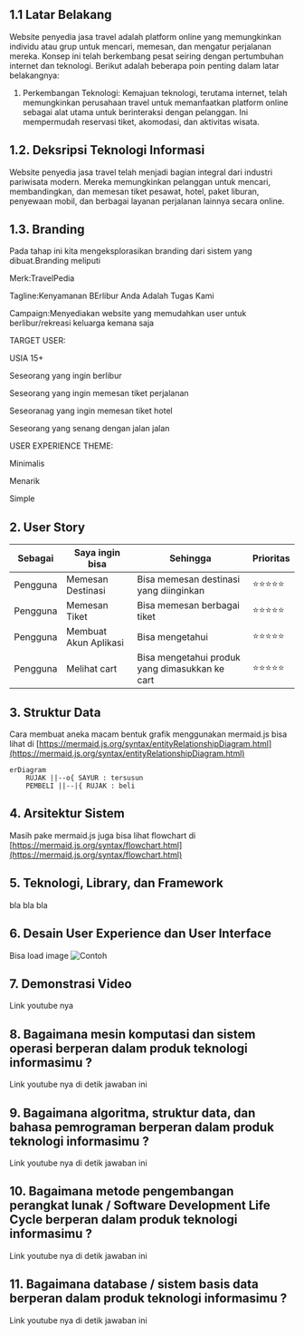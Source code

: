 ## 1.1 Latar Belakang

Website penyedia jasa travel adalah platform online yang memungkinkan individu atau grup untuk mencari, memesan, dan mengatur perjalanan mereka. Konsep ini telah berkembang pesat seiring dengan pertumbuhan internet dan teknologi. Berikut adalah beberapa poin penting dalam latar belakangnya:

1. Perkembangan Teknologi: Kemajuan teknologi, terutama internet, telah memungkinkan perusahaan travel untuk memanfaatkan platform online sebagai alat utama untuk berinteraksi dengan pelanggan. Ini mempermudah reservasi tiket, akomodasi, dan aktivitas wisata.


## 1.2. Deksripsi Teknologi Informasi

Website penyedia jasa travel telah menjadi bagian integral dari industri pariwisata modern. Mereka memungkinkan pelanggan untuk mencari, membandingkan, dan memesan tiket pesawat,
hotel, paket liburan, penyewaan mobil, dan berbagai layanan perjalanan lainnya secara online.

## 1.3. Branding

Pada tahap ini kita mengeksplorasikan branding dari sistem yang dibuat.Branding meliputi

Merk:TravelPedia

Tagline:Kenyamanan BErlibur Anda Adalah Tugas Kami

Campaign:Menyediakan website yang memudahkan user untuk berlibur/rekreasi keluarga kemana saja

TARGET USER:

USIA 15+

Seseorang yang ingin berlibur

Seseorang yang ingin memesan tiket perjalanan

Seseoranag yang ingin memesan tiket hotel

Seseorang yang senang dengan jalan jalan

USER EXPERIENCE THEME:

Minimalis

Menarik

Simple

## 2. User Story

Sebagai | Saya ingin bisa| Sehingga |Prioritas
---|---|---|---
Pengguna | Memesan Destinasi | Bisa memesan destinasi yang diinginkan| ⭐⭐⭐⭐⭐
Pengguna | Memesan Tiket | Bisa memesan berbagai tiket| ⭐⭐⭐⭐⭐
Pengguna | Membuat Akun Aplikasi | Bisa mengetahui | ⭐⭐⭐⭐⭐
Pengguna | Melihat cart | Bisa mengetahui produk yang dimasukkan ke cart| ⭐⭐⭐⭐⭐


## 3. Struktur Data

Cara membuat aneka macam bentuk grafik menggunakan mermaid.js bisa lihat di [https://mermaid.js.org/syntax/entityRelationshipDiagram.html](https://mermaid.js.org/syntax/entityRelationshipDiagram.html) 

```mermaid
erDiagram
    RUJAK ||--o{ SAYUR : tersusun
    PEMBELI ||--|{ RUJAK : beli
```

## 4. Arsitektur Sistem

Masih pake mermaid.js juga bisa lihat flowchart di [https://mermaid.js.org/syntax/flowchart.html](https://mermaid.js.org/syntax/flowchart.html)

## 5. Teknologi, Library, dan Framework

bla bla bla

## 6. Desain User Experience dan User Interface

Bisa load image 
![Contoh](https://fastly.picsum.photos/id/318/536/354.jpg?hmac=Ixy-wle80nudIR_cmnF1iY2y6rMUH7_9sk-BP1fTpM8)

## 7. Demonstrasi Video

Link youtube nya

## 8. Bagaimana mesin komputasi dan sistem operasi berperan dalam produk teknologi informasimu ?

Link youtube nya di detik jawaban ini

## 9. Bagaimana algoritma, struktur data, dan bahasa pemrograman berperan dalam produk teknologi informasimu ?

Link youtube nya di detik jawaban ini

## 10. Bagaimana metode pengembangan perangkat lunak / Software Development Life Cycle berperan dalam produk teknologi informasimu ?

Link youtube nya di detik jawaban ini

## 11. Bagaimana database / sistem basis data berperan dalam produk teknologi informasimu ?

Link youtube nya di detik jawaban ini
